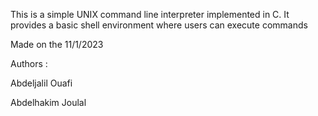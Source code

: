 This is a simple UNIX command line interpreter implemented in C.
It provides a basic shell environment where users can execute commands

Made on the 11/1/2023

Authors :

Abdeljalil Ouafi

Abdelhakim Joulal
